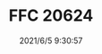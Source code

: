 ﻿---
layout: post 
title: FFC 20624
tags: 
categories: wire-harness
overview: 
series: FFC
part_number: 0528-1
thumb_img: 
small_img: static/202106/528-20210605.jpg
date: 2021/6/5 9:30:57
---



